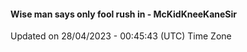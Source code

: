 #### Wise man says only fool rush in - McKidKneeKaneSir
Updated on 28/04/2023 - 00:45:43 (UTC) Time Zone
